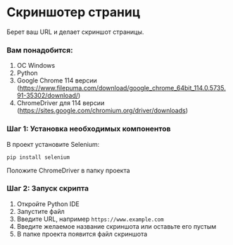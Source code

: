 # Скриншотер страниц
Берет ваш URL и делает скриншот страницы.

### Вам понадобится:
1. ОС Windows
2. Python
3. Google Chrome 114 версии (https://www.filepuma.com/download/google_chrome_64bit_114.0.5735.91-35302/download/)
4. ChromeDriver для 114 версии (https://sites.google.com/chromium.org/driver/downloads)

### Шаг 1: Установка необходимых компонентов
В проект установите Selenium:
```
pip install selenium
```
Положите ChromeDriver в папку проекта

### Шаг 2: Запуск скрипта
1. Откройте Python IDE
2. Запустите файл
3. Введите URL, например ```https://www.example.com```
4. Введите желаемое название скриншота или оставьте его пустым
5. В папке проекта появится файл скриншота